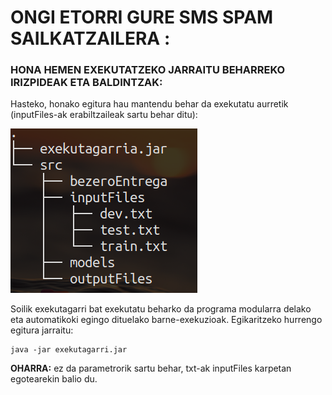 # ONGI ETORRI GURE SMS SPAM SAILKATZAILERA :
### HONA HEMEN EXEKUTATZEKO JARRAITU BEHARREKO IRIZPIDEAK ETA BALDINTZAK:

Hasteko, honako egitura hau mantendu behar da exekutatu aurretik (inputFiles-ak erabiltzaileak sartu behar ditu):
	
![Egitura](https://github.com/PeioLlano/EHES-Proiektua/blob/master/EHES-Proiektua/src/view/tree.png?style=centerme)

Soilik exekutagarri bat exekutatu beharko da programa modularra delako eta automatikoki egingo dituelako barne-exekuzioak. Egikaritzeko hurrengo egitura jarraitu:

	java -jar exekutagarri.jar
	
**OHARRA:** ez da parametrorik sartu behar, txt-ak inputFiles karpetan egotearekin balio du.
